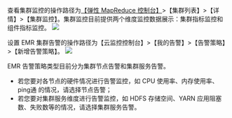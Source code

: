 查看集群监控的操作路径为[【弹性 MapReduce 控制台】](http://console.tce.fsphere.cn/emr)>【集群列表】>【详情】>【集群监控】。集群监控目前提供两个维度监控数据展示：集群指标监控和组件指标监控。
![](http://imgcache.tce.fsphere.cn/image/main.qcloudimg.com/raw/2a06d3cb7f627c359cd44e2c1d5307ce.png)

设置 EMR 集群告警的操作路径为【云监控控制台】>【我的告警】>【告警策略】>【新增告警策略】。
![](http://imgcache.tce.fsphere.cn/image/main.qcloudimg.com/raw/4104723492b0c39b9b1b3a4e3bd0a5bc.png)

EMR 告警策略类型目前分为集群节点告警和集群服务告警。

- 若您要对各节点的硬件情况进行告警监控，如 CPU 使用率、内存使用率、ping通 的情况，请选择节点告警；
- 若您要对集群服务维度进行告警监控，如 HDFS 存储空间、YARN 应用阻塞数、失败数等的情况，请选择集群服务告警。